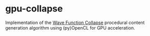 gpu-collapse
============

Implementation of the [Wave Function Collapse][WFC] procedural content generation algorithm using (py)OpenCL for GPU acceleration.

[WFC]: https://github.com/mxgmn/WaveFunctionCollapse
